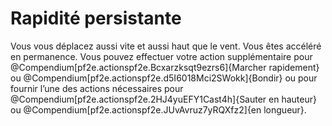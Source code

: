 # Rapidité persistante

<p>Vous vous déplacez aussi vite et aussi haut que le vent. Vous êtes accéléré en permanence. Vous pouvez effectuer votre action supplémentaire pour @Compendium[pf2e.actionspf2e.Bcxarzksqt9ezrs6]{Marcher rapidement} ou @Compendium[pf2e.actionspf2e.d5I6018Mci2SWokk]{Bondir} ou pour fournir l’une des actions nécessaires pour @Compendium[pf2e.actionspf2e.2HJ4yuEFY1Cast4h]{Sauter en hauteur} ou @Compendium[pf2e.actionspf2e.JUvAvruz7yRQXfz2]{en longueur}.</p>